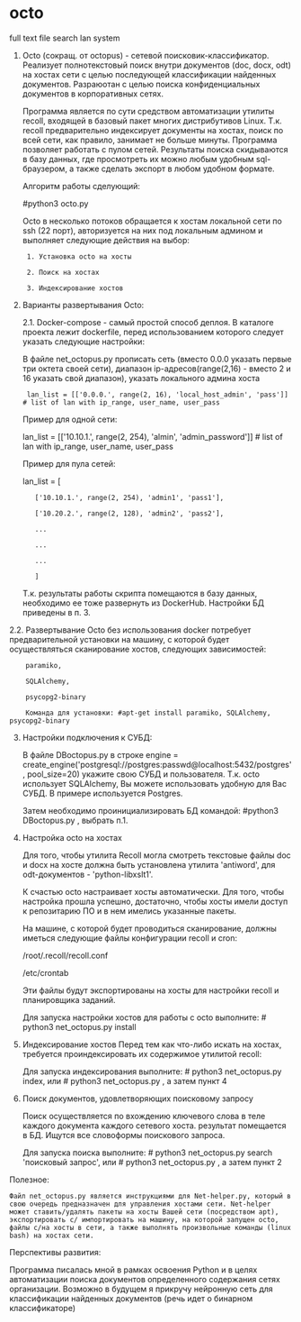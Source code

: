 # octo
full text file search lan system

1. Octo (сокращ. от octopus) - сетевой поисковик-классификатор. Реализует полнотекстовый поиск внутри документов (doc, docx, odt) на хостах сети с целью последующей классификации найденных документов. Разраюотан с целью поиска конфиденциальных документов в корпоративных сетях.

    Программа является по сути средством автоматизации утилиты recoll, входящей в базовый пакет многих дистрибутивов Linux.
    Т.к. recoll предварительно индексирует документы на хостах, поиск по всей сети, как правило, занимает не больше минуты.
    Программа позволяет работать с пулом сетей. Результаты поиска скидываются в базу данных, где просмотреть их можно любым удобным sql-браузером, а также сделать экспорт в любом удобном формате.

    Алгоритм работы сделующий:

    #python3 octo.py 

    Octo в несколько потоков обращается к хостам локальной сети по ssh (22 порт), авторизуется на них под локальным админом и выполняет следующие действия на выбор:

        1. Установка octo на хосты

        2. Поиск на хостах

        3. Индексирование хостов

2. Варианты развертывания Octo:

    2.1. Docker-compose - самый простой способ деплоя. В каталоге проекта лежит dockerfile, перед использованием которого следует указать следующие настройки:

    В файле net_octopus.py прописать сеть (вместо 0.0.0 указать первые три октета своей сети), диапазон ip-адресов(range(2,16) - вместо 2 и 16 указать свой диапазон), указать локального админа хоста

        lan_list = [['0.0.0.', range(2, 16), 'local_host_admin', 'pass']]  # list of lan with ip_range, user_name, user_pass

    Пример для одной  сети:

      lan_list = [['10.10.1.', range(2, 254), 'almin', 'admin_password']]  # list of lan with ip_range, user_name, user_pass

    Пример для пула сетей:

      lan_list = [

          ['10.10.1.', range(2, 254), 'admin1', 'pass1'],

          ['10.20.2.', range(2, 128), 'admin2', 'pass2'],

          ...

          ...

          ...

          ]

     Т.к. результаты работы скрипта помещаются в базу данных, необходимо ее тоже развернуть из DockerHub. Настройки БД приведены в п. 3.

  2.2. Развертывание Octo без использования docker потребует предварительной установки на машину, с которой будет осуществляться сканирование хостов, следующих  зависимостей:

        paramiko,

        SQLAlchemy,

        psycopg2-binary

        Команда для установки: #apt-get install paramiko, SQLAlchemy, psycopg2-binary

3. Настройки подключения к СУБД:
  
    В файле DBoctopus.py в строке engine = create_engine('postgresql://postgres:passwd@localhost:5432/postgres', pool_size=20) укажите свою СУБД и пользователя.
    Т.к. octo использует SQLAlchemy, Вы можете использовать удобную для Вас СУБД. В примере используется Postgres.
    
    Затем необходимо проинициализировать БД командой: #python3 DBoctopus.py , выбрать п.1.
    
4. Настройка octo на хостах
  
    Для того, чтобы утилита Recoll могла смотреть текстовые файлы doc и docx на хосте должна быть установлена утилита 'antiword', для odt-документов - 'python-libxslt1'.

    К счастью octo настраивает хосты автоматически. Для того, чтобы настройка прошла успешно, достаточно, чтобы хосты имели доступ к репозитарию ПО и в нем имелись указанные пакеты.

    На машине, с которой будет проводиться сканирование, должны иметься следующие файлы конфигурации recoll и cron:

      /root/.recoll/recoll.conf

      /etc/crontab

      Эти файлы будут экспортированы на хосты для настройки recoll и планировщика заданий.

      Для запуска настройки хостов для работы с octo выполните: # python3 net_octopus.py install
    
5. Индексирование хостов
  Перед тем как что-либо искать на хостах, требуется проиндексировать их содержимое утилитой recoll:

    Для запуска индексирования выполните: # python3 net_octopus.py index, или    # python3 net_octopus.py , а затем пункт 4

6. Поиск документов, удовлетворяющих поисковому запросу

    Поиск осуществляется по вхождению ключевого слова в теле каждого документа каждого сетевого хоста. результат помещается в БД. Ищутся все словоформы поискового запроса.

      Для запуска поиска выполните: # python3 net_octopus.py search 'поисковый запрос', или    # python3 net_octopus.py , а затем пункт 2
    
    
  Полезное:
  
    Файл net_octopus.py является инструкциями для Net-helper.py, который в свою очередь предназначен для управления хостами сети. Net-helper может ставить/удалять пакеты на хосты Вашей сети (посредством apt), экспортировать с/ импортировать на машину, на которой запущен octo, файлы с/на хосты в сети, а также выполнять произвольные команды (linux bash) на хостах сети.
  
  Перспективы развития:
  
   Программа писалась мной в рамках освоения Python и в целях автоматизации поиска документов определенного содержания сетях организации.
   Возможно в будущем я прикручу нейронную сеть для классификации найденных документов (речь идет о бинарном классификаторе)
    
    
